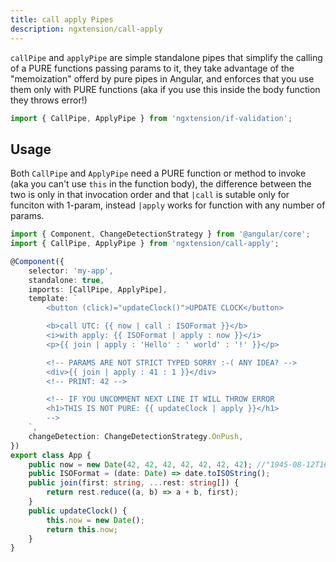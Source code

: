 ```yaml
---
title: call apply Pipes
description: ngxtension/call-apply
---
```


`callPipe` and `applyPipe` are simple standalone pipes that simplify the calling of a PURE functions passing params to it, they take advantage of the "memoization" offerd by pure pipes in Angular, and enforces that you use them only with PURE functions (aka if you use this inside the body function they throws error!)

```ts
import { CallPipe, ApplyPipe } from 'ngxtension/if-validation';
```

## Usage

Both `CallPipe` and `ApplyPipe` need a PURE function or method to invoke (aka you can't use `this` in the function body), the difference between the two is only in that invocation order and that `|call` is sutable only for funciton with 1-param, instead `|apply` works for function with any number of params.

```ts
import { Component, ChangeDetectionStrategy } from '@angular/core';
import { CallPipe, ApplyPipe } from 'ngxtension/call-apply';

@Component({
	selector: 'my-app',
	standalone: true,
	imports: [CallPipe, ApplyPipe],
	template: `
		<button (click)="updateClock()">UPDATE CLOCK</button>

		<b>call UTC: {{ now | call : ISOFormat }}</b>
		<i>with apply: {{ ISOFormat | apply : now }}</i>
		<p>{{ join | apply : 'Hello' : ' world' : '!' }}</p>

		<!-- PARAMS ARE NOT STRICT TYPED SORRY :-( ANY IDEA? -->
		<div>{{ join | apply : 41 : 1 }}</div>
		<!-- PRINT: 42 -->

		<!-- IF YOU UNCOMMENT NEXT LINE IT WILL THROW ERROR 
		<h1>THIS IS NOT PURE: {{ updateClock | apply }}</h1>
		-->
	`,
	changeDetection: ChangeDetectionStrategy.OnPush,
})
export class App {
	public now = new Date(42, 42, 42, 42, 42, 42, 42); //"1945-08-12T16:42:42.042Z"
	public ISOFormat = (date: Date) => date.toISOString();
	public join(first: string, ...rest: string[]) {
		return rest.reduce((a, b) => a + b, first);
	}
	public updateClock() {
		this.now = new Date();
		return this.now;
	}
}
```
